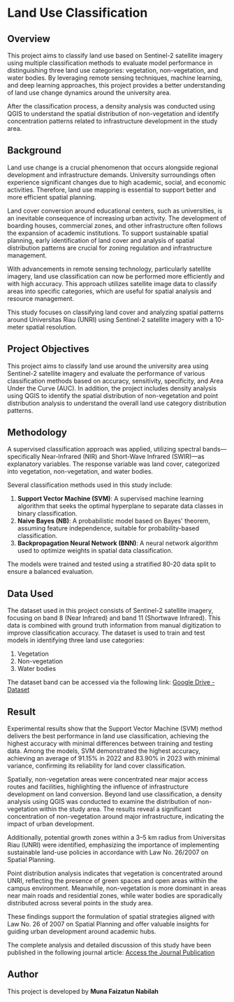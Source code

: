 # Land Use Classification

## Overview
This project aims to classify land use based on Sentinel-2 satellite imagery using multiple classification methods to evaluate model performance in distinguishing three land use categories: vegetation, non-vegetation, and water bodies. By leveraging remote sensing techniques, machine learning, and deep learning approaches, this project provides a better understanding of land use change dynamics around the university area.

After the classification process, a density analysis was conducted using QGIS to understand the spatial distribution of non-vegetation and identify concentration patterns related to infrastructure development in the study area.

## Background
Land use change is a crucial phenomenon that occurs alongside regional development and infrastructure demands. University surroundings often experience significant changes due to high academic, social, and economic activities. Therefore, land use mapping is essential to support better and more efficient spatial planning.

Land cover conversion around educational centers, such as universities, is an inevitable consequence of increasing urban activity. The development of boarding houses, commercial zones, and other infrastructure often follows the expansion of academic institutions. To support sustainable spatial planning, early identification of land cover and analysis of spatial distribution patterns are crucial for zoning regulation and infrastructure management.

With advancements in remote sensing technology, particularly satellite imagery, land use classification can now be performed more efficiently and with high accuracy. This approach utilizes satellite image data to classify areas into specific categories, which are useful for spatial analysis and resource management.

This study focuses on classifying land cover and analyzing spatial patterns around Universitas Riau (UNRI) using Sentinel-2 satellite imagery with a 10-meter spatial resolution.

## Project Objectives
This project aims to classify land use around the university area using Sentinel-2 satellite imagery and evaluate the performance of various classification methods based on accuracy, sensitivity, specificity, and Area Under the Curve (AUC). In addition, the project includes density analysis using QGIS to identify the spatial distribution of non-vegetation and point distribution analysis to understand the overall land use category distribution patterns.

## Methodology
A supervised classification approach was applied, utilizing spectral bands—specifically Near-Infrared (NIR) and Short-Wave Infrared (SWIR)—as explanatory variables. The response variable was land cover, categorized into vegetation, non-vegetation, and water bodies.

Several classification methods used in this study include:

1. **Support Vector Machine (SVM)**: A supervised machine learning algorithm that seeks the optimal hyperplane to separate data classes in binary classification.
2. **Naive Bayes (NB)**: A probabilistic model based on Bayes' theorem, assuming feature independence, suitable for probability-based classification.
3. **Backpropagation Neural Network (BNN)**: A neural network algorithm used to optimize weights in spatial data classification.

The models were trained and tested using a stratified 80-20 data split to ensure a balanced evaluation.

## Data Used
The dataset used in this project consists of Sentinel-2 satellite imagery, focusing on band 8 (Near Infrared) and band 11 (Shortwave Infrared). This data is combined with ground truth information from manual digitization to improve classification accuracy. The dataset is used to train and test models in identifying three land use categories:

1. Vegetation
2. Non-vegetation
3. Water bodies

The dataset band can be accessed via the following link:
[Google Drive - Dataset](https://drive.google.com/drive/folders/1jSsVc_lkQj-PvB0hrmVFfENTGLtWjKvv?usp=sharing)

## Result
Experimental results show that the Support Vector Machine (SVM) method delivers the best performance in land use classification, achieving the highest accuracy with minimal differences between training and testing data. Among the models, SVM demonstrated the highest accuracy, achieving an average of 91.15% in 2022 and 83.90% in 2023 with minimal variance, confirming its reliability for land cover classification.

Spatially, non-vegetation areas were concentrated near major access routes and facilities, highlighting the influence of infrastructure development on land conversion. Beyond land use classification, a density analysis using QGIS was conducted to examine the distribution of non-vegetation within the study area. The results reveal a significant concentration of non-vegetation around major infrastructure, indicating the impact of urban development.

Additionally, potential growth zones within a 3–5 km radius from Universitas Riau (UNRI) were identified, emphasizing the importance of implementing sustainable land-use policies in accordance with Law No. 26/2007 on Spatial Planning.

Point distribution analysis indicates that vegetation is concentrated around UNRI, reflecting the presence of green spaces and open areas within the campus environment. Meanwhile, non-vegetation is more dominant in areas near main roads and residential zones, while water bodies are sporadically distributed across several points in the study area.

These findings support the formulation of spatial strategies aligned with Law No. 26 of 2007 on Spatial Planning and offer valuable insights for guiding urban development around academic hubs.

The complete analysis and detailed discussion of this study have been published in the following journal article: [Access the Journal Publication](https://journal.ummat.ac.id/index.php/jtam/article/view/29683)

## Author  
This project is developed by **Muna Faizatun Nabilah**
